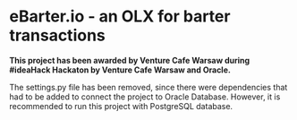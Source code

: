 <h1> eBarter.io - an OLX for barter transactions </h1>
<b> This project has been awarded by Venture Cafe Warsaw during #ideaHack Hackaton by Venture Cafe Warsaw and Oracle. </b>

The settings.py file has been removed, since there were dependencies that had to be added to connect the project to Oracle Database. However, it is recommended to run this project with PostgreSQL database.


